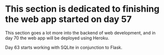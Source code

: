 # This section is dedicated to finishing the web app started on day 57

This section goes a lot more into the backend of web development, and in day 70
the web app will be deployed using Heroku.

Day 63 starts working with SQLite in conjunction to Flask.
